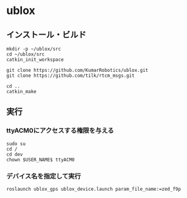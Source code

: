 # ublox
## インストール・ビルド
```ruby:インストール・ビルド
mkdir -p ~/ublox/src
cd ~/ublox/src
catkin_init_workspace

git clone https://github.com/KumarRobotics/ublox.git
git clone https://github.com/tilk/rtcm_msgs.git

cd ..
catkin_make
```
## 実行
### ttyACM0にアクセスする権限を与える
```
sudo su 
cd /
cd dev
chown $USER_NAME$ ttyACM0
```
### デバイス名を指定して実行
```
roslaunch ublox_gps ublox_device.launch param_file_name:=zed_f9p
```